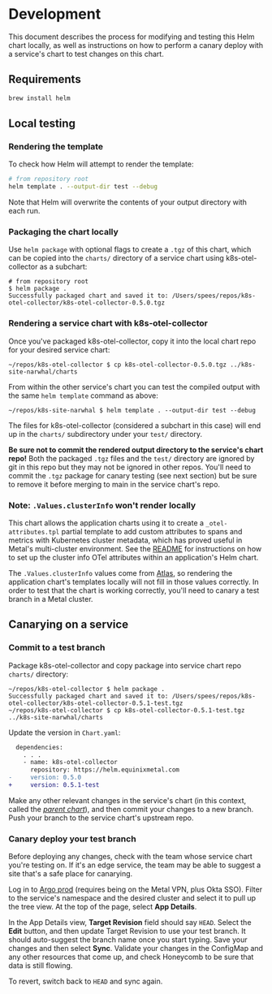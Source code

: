 # Development

This document describes the process for modifying and testing this Helm chart locally, as well as instructions on how to perform a canary deploy with a service's chart to test changes on this chart.

## Requirements

```sh
brew install helm
```

## Local testing

### Rendering the template

To check how Helm will attempt to render the template:

```sh
# from repository root
helm template . --output-dir test --debug
```

Note that Helm will overwrite the contents of your output directory with each run.

### Packaging the chart locally

Use `helm package` with optional flags to create a `.tgz` of this chart, which can be copied into the `charts/` directory of a service chart using k8s-otel-collector as a subchart:

```console
# from repository root
$ helm package .
Successfully packaged chart and saved it to: /Users/spees/repos/k8s-otel-collector/k8s-otel-collector-0.5.0.tgz
```

### Rendering a service chart with k8s-otel-collector

Once you've packaged k8s-otel-collector, copy it into the local chart repo for your desired service chart:

```console
~/repos/k8s-otel-collector $ cp k8s-otel-collector-0.5.0.tgz ../k8s-site-narwhal/charts
```

From within the other service's chart you can test the compiled output with the same `helm template` command as above:

```console
~/repos/k8s-site-narwhal $ helm template . --output-dir test --debug
```

The files for k8s-otel-collector (considered a subchart in this case) will end up in the `charts/` subdirectory under your `test/` directory.

**Be sure not to commit the rendered output directory to the service's chart repo!**
Both the packaged `.tgz` files and the `test/` directory are ignored by git in this repo but they may not be ignored in other repos.
You'll need to commit the `.tgz` package for canary testing (see next section) but be sure to remove it before merging to main in the service chart's repo.

### Note: `.Values.clusterInfo` won't render locally

This chart allows the application charts using it to create a `_otel-attributes.tpl` partial template to add custom attributes to spans and metrics with Kubernetes cluster metadata, which has proved useful in Metal's multi-cluster environment.
See the [README](./README.md/#create-templates_otel-attributestpl-partial-template-in-application-chart) for instructions on how to set up the cluster info OTel attributes within an application's Helm chart.

The `.Values.clusterInfo` values come from [Atlas](https://github.com/equinixmetal/delivery-infrastructure), so rendering the application chart's templates locally will not fill in those values correctly.
In order to test that the chart is working correctly, you'll need to canary a test branch in a Metal cluster.

## Canarying on a service

### Commit to a test branch

Package k8s-otel-collector and copy package into service chart repo `charts/` directory:

```console
~/repos/k8s-otel-collector $ helm package .
Successfully packaged chart and saved it to: /Users/spees/repos/k8s-otel-collector/k8s-otel-collector-0.5.1-test.tgz
~/repos/k8s-otel-collector $ cp k8s-otel-collector-0.5.1-test.tgz ../k8s-site-narwhal/charts
```

Update the version in `Chart.yaml`:

```diff
  dependencies:
    . . .
    - name: k8s-otel-collector
      repository: https://helm.equinixmetal.com
-     version: 0.5.0
+     version: 0.5.1-test
```

Make any other relevant changes in the service's chart (in this context, called the [*parent chart*](https://helm.sh/docs/chart_template_guide/subcharts_and_globals/)), and then commit your changes to a new branch.
Push your branch to the service chart's upstream repo.

### Canary deploy your test branch

Before deploying any changes, check with the team whose service chart you're testing on.
If it's an edge service, the team may be able to suggest a site that's a safe place for canarying.

Log in to [Argo prod](https://argo.delivery.metalkube.net/) (requires being on the Metal VPN, plus Okta SSO).
Filter to the service's namespace and the desired cluster and select it to pull up the tree view.
At the top of the page, select **App Details**.

In the App Details view, **Target Revision** field should say `HEAD`.
Select the **Edit** button, and then update Target Revision to use your test branch.
It should auto-suggest the branch name once you start typing.
Save your changes and then select **Sync**.
Validate your changes in the ConfigMap and any other resources that come up, and check Honeycomb to be sure that data is still flowing.

To revert, switch back to `HEAD` and sync again.